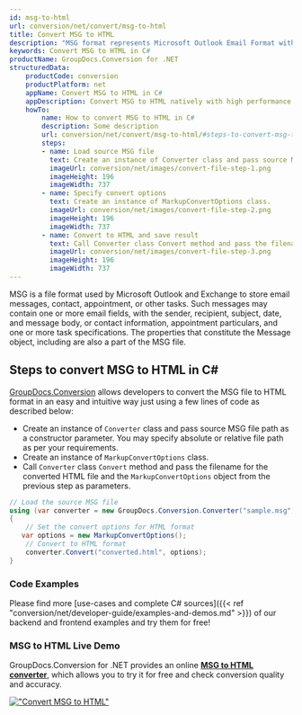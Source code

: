 ```yaml
---
id: msg-to-html
url: conversion/net/convert/msg-to-html
title: Convert MSG to HTML
description: "MSG format represents Microsoft Outlook Email Format with .msg extension. Learn how to convert MSG to HTML file programmatically in C# language using GroupDocs.Conversion for .NET library."
keywords: Convert MSG to HTML in C#
productName: GroupDocs.Conversion for .NET
structuredData:
    productCode: conversion
    productPlatform: net
    appName: Convert MSG to HTML in C#
    appDescription: Convert MSG to HTML natively with high performance using C# language and server side GroupDocs.Conversion for .NET APIs, without the use of any software like Microsoft or Open Office.
    howTo:
        name: How to convert MSG to HTML in C# 
        description: Some description
        url: conversion/net/convert/msg-to-html/#steps-to-convert-msg-to-html-in-c
        steps:
        - name: Load source MSG file 
          text: Create an instance of Converter class and pass source MSG file path as a constructor parameter. You may specify absolute or relative file path as per your requirements. 
          imageUrl: conversion/net/images/convert-file-step-1.png
          imageHeight: 196
          imageWidth: 737
        - name: Specify convert options 
          text: Create an instance of MarkupConvertOptions class.
          imageUrl: conversion/net/images/convert-file-step-2.png
          imageHeight: 196
          imageWidth: 737
        - name: Convert to HTML and save result 
          text: Call Converter class Convert method and pass the filename for the converted HTML file and the MarkupConvertOptions object from the previous step as parameters.
          imageUrl: conversion/net/images/convert-file-step-3.png
          imageHeight: 196
          imageWidth: 737
---
```


MSG is a file format used by Microsoft Outlook and Exchange to store email messages, contact, appointment, or other tasks. Such messages may contain one or more email fields, with the sender, recipient, subject, date, and message body, or contact information, appointment particulars, and one or more task specifications. The properties that constitute the Message object, including are also a part of the MSG file.

## Steps to convert MSG to HTML in C#

[GroupDocs.Conversion](https://products.groupdocs.com/conversion/net) allows developers to convert the MSG file to HTML format in an easy and intuitive way just using a few lines of code as described below:

* Create an instance of `Converter` class and pass source MSG file path as a constructor parameter. You may specify absolute or relative file path as per your requirements. 
* Create an instance of `MarkupConvertOptions` class.
* Call `Converter` class `Convert` method and pass the filename for the converted HTML file and the `MarkupConvertOptions` object from the previous step as parameters.

```csharp
// Load the source MSG file
using (var converter = new GroupDocs.Conversion.Converter("sample.msg"))
{
    // Set the convert options for HTML format
   var options = new MarkupConvertOptions();
    // Convert to HTML format
    converter.Convert("converted.html", options);
}
```

### Code Examples

Please find more [use-cases and complete C# sources]({{< ref "conversion/net/developer-guide/examples-and-demos.md" >}}) of our backend and frontend examples and try them for free!

### MSG to HTML Live Demo

GroupDocs.Conversion for .NET provides an online [**MSG to HTML converter**](https://products.groupdocs.app/conversion/msg-to-html), which allows you to try it for free and check conversion quality and accuracy.

[!["Convert MSG to HTML"](conversion/net/images/convert-to-html/convert-msg-to-html.png)](https://products.groupdocs.app/conversion/msg-to-html)